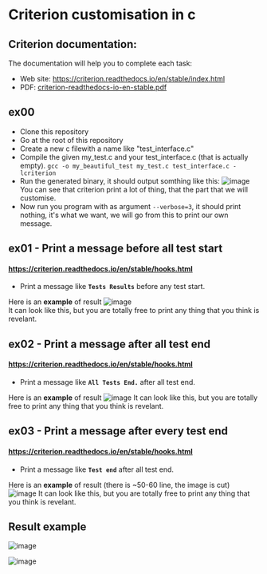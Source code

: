 # Criterion customisation in c

## Criterion documentation:
The documentation will help you to complete each task:
- Web site: https://criterion.readthedocs.io/en/stable/index.html
- PDF: [criterion-readthedocs-io-en-stable.pdf](https://github.com/user-attachments/files/17882077/criterion-readthedocs-io-en-stable.pdf)

## ex00
- Clone this repository
- Go at the root of this repository
- Create a new c filewith a name like "test_interface.c"
- Compile the given my_test.c and your test_interface.c (that is actually empty). `gcc -o my_beautiful_test my_test.c test_interface.c -lcriterion`
- Run the generated binary, it should output somthing like this:
![image](https://github.com/user-attachments/assets/9e1af1bb-0610-42c4-995d-3b8eaf6dbe31)  
You can see that criterion print a lot of thing, that the part that we will customise.
- Now run you program with as argument `--verbose=3`, it should print nothing, it's what we want, we will go from this to print our own message.

## ex01 - Print a message **before all** test start
#### https://criterion.readthedocs.io/en/stable/hooks.html

- Print a message like **`Tests Results`** before any test start.

Here is an **example** of result
![image](https://github.com/user-attachments/assets/ee14fb02-ad21-4494-97ea-2efdc30dad2e)  
It can look like this, but you are totally free to print any thing that you think is revelant.

## ex02 - Print a message **after all** test end
#### https://criterion.readthedocs.io/en/stable/hooks.html

- Print a message like **`All Tests End.`** after all test end.

Here is an **example** of result
![image](https://github.com/user-attachments/assets/41c00eca-ea26-4781-84aa-a163e4bee251)
It can look like this, but you are totally free to print any thing that you think is revelant.

## ex03 - Print a message **after every** test end
#### https://criterion.readthedocs.io/en/stable/hooks.html

- Print a message like **`Test end`** after all test end.

Here is an **example** of result (there is ~50-60 line, the image is cut)
![image](https://github.com/user-attachments/assets/7e2a29a2-f07a-4f8a-826b-d16a25914394)
It can look like this, but you are totally free to print any thing that you think is revelant.

## Result example

![image](https://github.com/user-attachments/assets/f32499d0-ddc2-4960-8e91-82081511e904)

![image](https://github.com/user-attachments/assets/f07f4731-7dc0-4606-b637-9c670cbc49c5)
